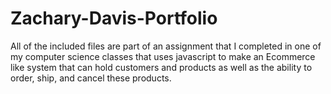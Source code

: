 # Zachary-Davis-Portfolio
All of the included files are part of an assignment that I completed in one of my computer science classes that uses javascript
to make an Ecommerce like system that can hold customers and products as well as the ability to order, ship, and cancel these products.
